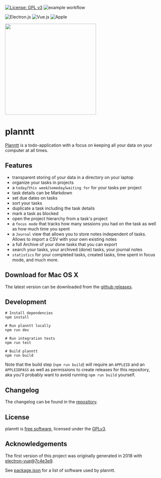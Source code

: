 [![License: GPL v3](https://img.shields.io/badge/License-GPLv3-blue.svg)](https://www.gnu.org/licenses/gpl-3.0)
![example workflow](https://github.com/sheymans/planntt/actions/workflows/test.yml/badge.svg)

![Electron.js](https://img.shields.io/badge/Electron-2B2E3A?style=for-the-badge&logo=electron&logoColor=9FEAF9)
![Vue.js](https://img.shields.io/badge/vuejs-%2335495e.svg?style=for-the-badge&logo=vuedotjs&logoColor=%234FC08D)
![Apple](https://img.shields.io/badge/mac%20os-000000?style=for-the-badge&logo=apple&logoColor=white)

<a href="https://stijnheymans.net/planntt"><img src="https://stijnheymans.net/planntt/images/planntt.png" width="300px"/></a>

# planntt

[Planntt](https://stijnheymans.net/planntt/) is a todo-application with a focus on keeping all your data on your computer at all times.

## Features

- transparent storing of your data in a directory on your laptop
- organize your tasks in projects
- a `today`/`this week`/`someday`/`waiting for` for your tasks per project
- task details can be Markdown
- set due dates on tasks
- sort your tasks
- duplicate a task including the task details
- mark a task as blocked
- open the project hierarchy from a task's project
- a `focus mode` that tracks how many sessions you had on the task as well as how much time you spent
- a `Journal` view that allows you to store notes independent of tasks. Allows to import a CSV with your own existing notes
- a full Archive of your done tasks that you can export
- search your tasks, your archived (done) tasks, your journal notes
- `statistics` for your completed tasks, created tasks, time spent in focus mode, and much more.

## Download for Mac OS X

The latest version can be downloaded from 
the [github releases](https://github.com/sheymans/planntt/releases/).

## Development

```
# Install dependencies
npm install

# Run planntt locally
npm run dev

# Run integration tests
npm run test

# Build planntt
npm run build
```

Note that the build step (`npm run build`) will require an `APPLEID` and an `APPLEIDPASS` as well as permissions to create releases
for this repository, aka you'll probably want to avoid running `npm run build` yourself.

## Changelog

The changelog can be found in the [repository](./planntt.com/CHANGELOG.md).

## License

planntt is [free software](https://www.gnu.org/philosophy/free-sw.en.html), licensed under the [GPLv3](./LICENSE).

## Acknowledgements

The first version of this project was originally generated in 2018 with
[electron-vue](https://github.com/SimulatedGREG/electron-vue)@[7c4e3e9](https://github.com/SimulatedGREG/electron-vue/tree/7c4e3e90a772bd4c27d2dd4790f61f09bae0fcef).

See [package.json](./package.json) for a list of software used by planntt.
